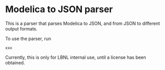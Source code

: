 # Modelica to JSON parser

This is a parser that parses Modelica to JSON,
and from JSON to different output formats.

To use the parser, run
```
xxx
```
Currently, this is only for LBNL internal use,
until a license has been obtained.